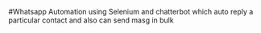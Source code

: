 #Whatsapp Automation using Selenium and chatterbot which auto reply a particular contact and also can send masg in bulk
